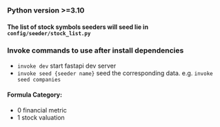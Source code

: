 ### Python version >=3.10

#### The list of stock symbols seeders will seed lie in `config/seeder/stock_list.py`

### **Invoke** commands to use after install dependencies

- `invoke dev` start fastapi dev server
- `invoke seed {seeder name}` seed the corresponding data. e.g. `invoke seed companies`

#### Formula Category:

- 0 financial metric
- 1 stock valuation
